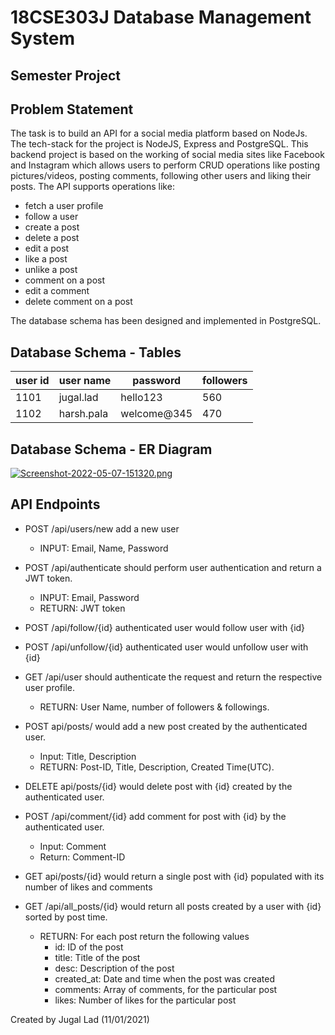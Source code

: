 # 18CSE303J Database Management System 
## Semester Project 

## Problem Statement

The task is to build an API for a social media platform based on NodeJs. The tech-stack for the project is NodeJS, Express and PostgreSQL. This backend project is based on the working of social media sites like Facebook and Instagram which allows users to perform CRUD operations like posting pictures/videos, posting comments, following other users and liking their posts. The API supports operations like: 

- fetch a user profile 
- follow a user
- create a post 
- delete a post
- edit a post 
- like a post 
- unlike a post
- comment on a post
- edit a comment
- delete comment on a post 

The database schema has been designed and implemented in PostgreSQL.

## Database Schema - Tables

| user id  | user name | password | followers |
| ------------- | ------------- | ----------- | ----------- | 
| 1101  | jugal.lad  | hello123  | 560 |
| 1102  | harsh.pala  | welcome@345  | 470 |


## Database Schema - ER Diagram

[![Screenshot-2022-05-07-151320.png](https://i.postimg.cc/PfvVD6K7/Screenshot-2022-05-07-151320.png)](https://postimg.cc/BtsC9Br5)


## API Endpoints

- POST /api/users/new add a new user
    - INPUT: Email, Name, Password

- POST /api/authenticate should perform user authentication and return a JWT token.
    - INPUT: Email, Password
    - RETURN: JWT token

- POST /api/follow/{id} authenticated user would follow user with {id}
- POST /api/unfollow/{id} authenticated user would unfollow user with {id}

- GET /api/user should authenticate the request and return the respective user profile.
    - RETURN: User Name, number of followers & followings.

- POST api/posts/ would add a new post created by the authenticated user.
    - Input: Title, Description
    - RETURN: Post-ID, Title, Description, Created Time(UTC).

- DELETE api/posts/{id} would delete post with {id} created by the authenticated user.

- POST /api/comment/{id} add comment for post with {id} by the authenticated user.
    - Input: Comment
    - Return: Comment-ID

- GET api/posts/{id} would return a single post with {id} populated with its number of likes and comments
   
- GET /api/all_posts/{id} would return all posts created by a user with {id} sorted by post time.
    - RETURN: For each post return the following values
        - id: ID of the post
        - title: Title of the post
        - desc: Description of the post
        - created_at: Date and time when the post was created
        - comments: Array of comments, for the particular post
        - likes: Number of likes for the particular post

Created by Jugal Lad (11/01/2021) 
